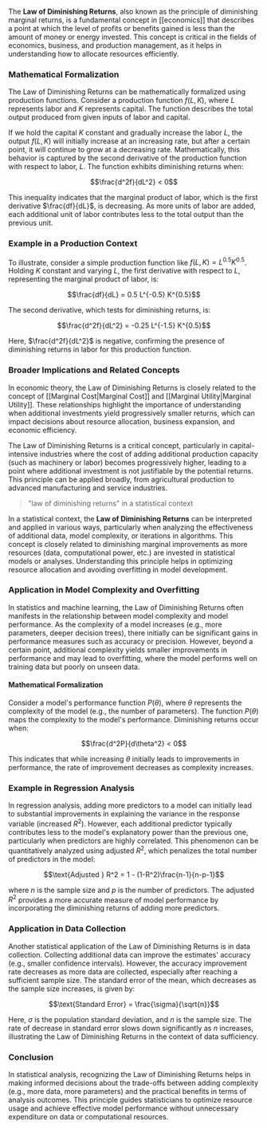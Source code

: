 
The **Law of Diminishing Returns**, also known as the principle of diminishing marginal returns, is a fundamental concept in [[economics]] that describes a point at which the level of profits or benefits gained is less than the amount of money or energy invested. This concept is critical in the fields of economics, business, and production management, as it helps in understanding how to allocate resources efficiently.

### Mathematical Formalization

The Law of Diminishing Returns can be mathematically formalized using production functions. Consider a production function $f(L, K)$, where $L$ represents labor and $K$ represents capital. The function describes the total output produced from given inputs of labor and capital.

If we hold the capital $K$ constant and gradually increase the labor $L$, the output $f(L, K)$ will initially increase at an increasing rate, but after a certain point, it will continue to grow at a decreasing rate. Mathematically, this behavior is captured by the second derivative of the production function with respect to labor, $L$. The function exhibits diminishing returns when:

$$\frac{d^2f}{dL^2} < 0$$

This inequality indicates that the marginal product of labor, which is the first derivative $\frac{df}{dL}$, is decreasing. As more units of labor are added, each additional unit of labor contributes less to the total output than the previous unit.

### Example in a Production Context

To illustrate, consider a simple production function like $f(L, K) = L^{0.5} K^{0.5}$. Holding $K$ constant and varying $L$, the first derivative with respect to $L$, representing the marginal product of labor, is:

$$\frac{df}{dL} = 0.5 L^{-0.5} K^{0.5}$$

The second derivative, which tests for diminishing returns, is:

$$\frac{d^2f}{dL^2} = -0.25 L^{-1.5} K^{0.5}$$

Here, $\frac{d^2f}{dL^2}$ is negative, confirming the presence of diminishing returns in labor for this production function.

### Broader Implications and Related Concepts

In economic theory, the Law of Diminishing Returns is closely related to the concept of [[Marginal Cost|Marginal Cost]] and [[Marginal Utility|Marginal Utility]]. These relationships highlight the importance of understanding when additional investments yield progressively smaller returns, which can impact decisions about resource allocation, business expansion, and economic efficiency.

The Law of Diminishing Returns is a critical concept, particularly in capital-intensive industries where the cost of adding additional production capacity (such as machinery or labor) becomes progressively higher, leading to a point where additional investment is not justifiable by the potential returns. This principle can be applied broadly, from agricultural production to advanced manufacturing and service industries.

>"law of diminishing returns" in a statistical context

In a statistical context, the **Law of Diminishing Returns** can be interpreted and applied in various ways, particularly when analyzing the effectiveness of additional data, model complexity, or iterations in algorithms. This concept is closely related to diminishing marginal improvements as more resources (data, computational power, etc.) are invested in statistical models or analyses. Understanding this principle helps in optimizing resource allocation and avoiding overfitting in model development.

### Application in Model Complexity and Overfitting

In statistics and machine learning, the Law of Diminishing Returns often manifests in the relationship between model complexity and model performance. As the complexity of a model increases (e.g., more parameters, deeper decision trees), there initially can be significant gains in performance measures such as accuracy or precision. However, beyond a certain point, additional complexity yields smaller improvements in performance and may lead to overfitting, where the model performs well on training data but poorly on unseen data.

#### Mathematical Formalization

Consider a model's performance function $P(\theta)$, where $\theta$ represents the complexity of the model (e.g., the number of parameters). The function $P(\theta)$ maps the complexity to the model's performance. Diminishing returns occur when:

$$\frac{d^2P}{d\theta^2} < 0$$

This indicates that while increasing $\theta$ initially leads to improvements in performance, the rate of improvement decreases as complexity increases.

### Example in Regression Analysis

In regression analysis, adding more predictors to a model can initially lead to substantial improvements in explaining the variance in the response variable (increased $R^2$). However, each additional predictor typically contributes less to the model's explanatory power than the previous one, particularly when predictors are highly correlated. This phenomenon can be quantitatively analyzed using adjusted $R^2$, which penalizes the total number of predictors in the model:

$$\text{Adjusted } R^2 = 1 - (1-R^2)\frac{n-1}{n-p-1}$$

where $n$ is the sample size and $p$ is the number of predictors. The adjusted $R^2$ provides a more accurate measure of model performance by incorporating the diminishing returns of adding more predictors.

### Application in Data Collection

Another statistical application of the Law of Diminishing Returns is in data collection. Collecting additional data can improve the estimates' accuracy (e.g., smaller confidence intervals). However, the accuracy improvement rate decreases as more data are collected, especially after reaching a sufficient sample size. The standard error of the mean, which decreases as the sample size increases, is given by:

$$\text{Standard Error} = \frac{\sigma}{\sqrt{n}}$$

Here, $\sigma$ is the population standard deviation, and $n$ is the sample size. The rate of decrease in standard error slows down significantly as $n$ increases, illustrating the Law of Diminishing Returns in the context of data sufficiency.

### Conclusion

In statistical analysis, recognizing the Law of Diminishing Returns helps in making informed decisions about the trade-offs between adding complexity (e.g., more data, more parameters) and the practical benefits in terms of analysis outcomes. This principle guides statisticians to optimize resource usage and achieve effective model performance without unnecessary expenditure on data or computational resources.